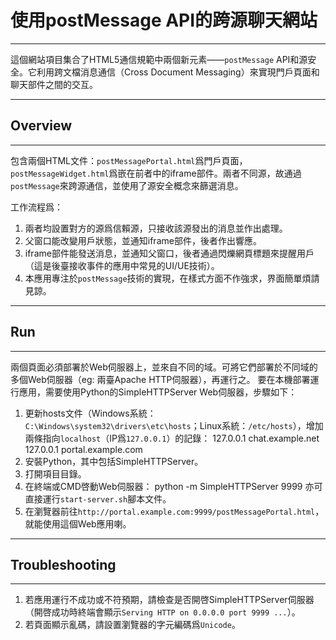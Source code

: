 


# 使用postMessage API的跨源聊天網站
***
這個網站項目集合了HTML5通信規範中兩個新元素——`postMessage` API和源安全。它利用跨文檔消息通信（Cross Document Messaging）來實現門戶頁面和聊天部件之間的交互。
***
## Overview
***
包含兩個HTML文件：`postMessagePortal.html`爲門戶頁面，`postMessageWidget.html`爲嵌在前者中的iframe部件。兩者不同源，故通過`postMessage`來跨源通信，並使用了源安全概念來篩選消息。

工作流程爲：
1.  兩者均設置對方的源爲信賴源，只接收該源發出的消息並作出處理。
2.  父窗口能改變用戶狀態，並通知iframe部件，後者作出響應。
3.  iframe部件能發送消息，並通知父窗口，後者通過閃爍網頁標題來提醒用戶（這是後臺接收事件的應用中常見的UI/UE技術）。
4.  本應用專注於`postMessage`技術的實現，在樣式方面不作強求，界面簡單煩請見諒。
***
## Run
***
兩個頁面必須部署於Web伺服器上，並來自不同的域。可將它們部署於不同域的多個Web伺服器（eg: 兩臺Apache HTTP伺服器），再運行之。
要在本機部署運行應用，需要使用Python的SimpleHTTPServer Web伺服器，步驟如下：
1.  更新hosts文件（Windows系統：`C:\Windows\system32\drivers\etc\hosts`；Linux系統：`/etc/hosts`），增加兩條指向`localhost`（IP爲`127.0.0.1`）的記錄：
    127.0.0.1  chat.example.net
    127.0.0.1  portal.example.com
2.  安裝Python，其中包括SimpleHTTPServer。
3.  打開項目目錄。
4.  在終端或CMD啓動Web伺服器：
    python -m SimpleHTTPServer 9999
   亦可直接運行`start-server.sh`腳本文件。
5.  在瀏覽器前往`http://portal.example.com:9999/postMessagePortal.html`，就能使用這個Web應用喇。
***
## Troubleshooting
***
1. 若應用運行不成功或不符預期，請檢查是否開啓SimpleHTTPServer伺服器（開啓成功時終端會顯示`Serving HTTP on 0.0.0.0 port 9999 ...`）。
2. 若頁面顯示亂碼，請設置瀏覽器的字元編碼爲`Unicode`。
